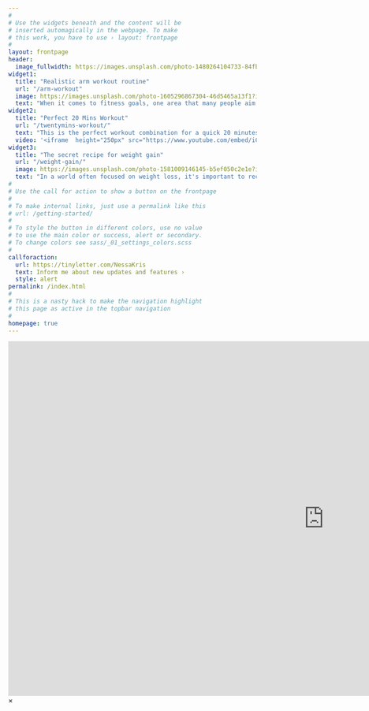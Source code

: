 ```yaml
---
#
# Use the widgets beneath and the content will be
# inserted automagically in the webpage. To make
# this work, you have to use › layout: frontpage
#
layout: frontpage
header:
  image_fullwidth: https://images.unsplash.com/photo-1480264104733-84fb0b925be3?ixlib=rb-4.0.3&ixid=M3wxMjA3fDB8MHxzZWFyY2h8Mjh8fGJvZHklMjBidWlsZGVyfGVufDB8fDB8fHww&auto=format&fit=crop&w=600&q=60
widget1:
  title: "Realistic arm workout routine"
  url: "/arm-workout"
  image: https://images.unsplash.com/photo-1605296867304-46d5465a13f1?ixlib=rb-4.0.3&ixid=M3wxMjA3fDB8MHxzZWFyY2h8NXx8Ym9keSUyMGJ1aWxkZXJ8ZW58MHx8MHx8fDA%3D&auto=format&fit=crop&w=600&q=60
  text: "When it comes to fitness goals, one area that many people aim to sculpt and strengthen is their arms. Having well-defined arms not only enhances your physical appearance but also contributes to overall upper body strength and functionality."
widget2:
  title: "Perfect 20 Mins Workout"
  url: "/twentymins-workout/"
  text: "This is the perfect workout combination for a quick 20 minutes burn, Get's you pumped and ready to conquer your day."
  video: '<iframe  height="250px" src="https://www.youtube.com/embed/iCQ2gC4DqJw" title="PERFECT 20 MIN FULL BODY WORKOUT FOR BEGINNERS (No Equipment)" frameborder="0" allow="accelerometer; autoplay; clipboard-write; encrypted-media; gyroscope; picture-in-picture; web-share" allowfullscreen></iframe>'
widget3:
  title: "The secret recipe for weight gain"
  url: "/weight-gain/"
  image: https://images.unsplash.com/photo-1581009146145-b5ef050c2e1e?ixlib=rb-4.0.3&ixid=M3wxMjA3fDB8MHxzZWFyY2h8MTh8fGJvZHklMjBidWlsZGVyfGVufDB8fDB8fHww&auto=format&fit=crop&w=600&q=60
  text: "In a world often focused on weight loss, it's important to recognize that for some individuals, gaining weight can be just as challenging and important as shedding it."
#
# Use the call for action to show a button on the frontpage
#
# To make internal links, just use a permalink like this
# url: /getting-started/
#
# To style the button in different colors, use no value
# to use the main color or success, alert or secondary.
# To change colors see sass/_01_settings_colors.scss
#
callforaction:
  url: https://tinyletter.com/NessaKris
  text: Inform me about new updates and features ›
  style: alert
permalink: /index.html
#
# This is a nasty hack to make the navigation highlight
# this page as active in the topbar navigation
#
homepage: true
---
```


<div id="videoModal" class="reveal-modal large" data-reveal="">
  <div class="flex-video widescreen vimeo" style="display: block;">
    <iframe width="1280" height="720" src="https://www.youtube.com/embed/iCQ2gC4DqJw" title="PERFECT 20 MIN FULL BODY WORKOUT FOR BEGINNERS (No Equipment)" frameborder="0" allow="accelerometer; autoplay; clipboard-write; encrypted-media; gyroscope; picture-in-picture; web-share" allowfullscreen></iframe>
  </div>
  <a class="close-reveal-modal">&#215;</a>
</div>
